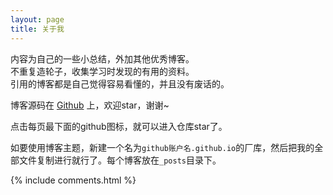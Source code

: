 ```yaml
---
layout: page
title: 关于我 
---
```


内容为自己的一些小总结，外加其他优秀博客。 <br>
不重复造轮子，收集学习时发现的有用的资料。 <br>
引用的博客都是自己觉得容易看懂的，并且没有废话的。



<p> 

博客源码在 <a target="_blank" href='https://github.com/puluwen/puluwen.github.io'>Github</a> 上，欢迎star，谢谢~

点击每页最下面的github图标，就可以进入仓库star了。

如要使用博客主题，新建一个名为`github账户名.github.io`的厂库，然后把我的全部文件复制进行就行了。每个博客放在`_posts`目录下。

<p> 

<p> 

<p> 


{% include comments.html %}

